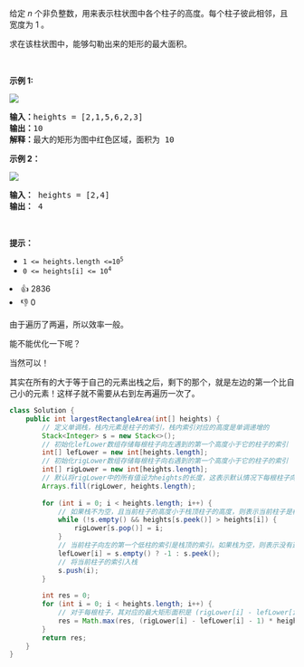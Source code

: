 <p>给定 <em>n</em> 个非负整数，用来表示柱状图中各个柱子的高度。每个柱子彼此相邻，且宽度为 1 。</p>

<p>求在该柱状图中，能够勾勒出来的矩形的最大面积。</p>

<p>&nbsp;</p>

<p><strong>示例 1:</strong></p>

<p><img src="https://assets.leetcode.com/uploads/2021/01/04/histogram.jpg" /></p>

<pre>
<strong>输入：</strong>heights = [2,1,5,6,2,3]
<strong>输出：</strong>10
<strong>解释：</strong>最大的矩形为图中红色区域，面积为 10
</pre>

<p><strong>示例 2：</strong></p>

<p><img src="https://assets.leetcode.com/uploads/2021/01/04/histogram-1.jpg" /></p>

<pre>
<strong>输入：</strong> heights = [2,4]
<b>输出：</b> 4</pre>

<p>&nbsp;</p>

<p><strong>提示：</strong></p>

<ul> 
 <li><code>1 &lt;= heights.length &lt;=10<sup>5</sup></code></li> 
 <li><code>0 &lt;= heights[i] &lt;= 10<sup>4</sup></code></li> 
</ul>

<div><li>👍 2836</li><li>👎 0</li></div>

由于遍历了两遍，所以效率一般。

能不能优化一下呢？



当然可以！



其实在所有的大于等于自己的元素出栈之后，剩下的那个，就是左边的第一个比自己小的元素！这样子就不需要从右到左再遍历一次了。

```java
class Solution {
    public int largestRectangleArea(int[] heights) {
        // 定义单调栈，栈内元素是柱子的索引，栈内索引对应的高度是单调递增的
        Stack<Integer> s = new Stack<>();
        // 初始化lefLower数组存储每根柱子向左遇到的第一个高度小于它的柱子的索引
        int[] lefLower = new int[heights.length];
        // 初始化rigLower数组存储每根柱子向右遇到的第一个高度小于它的柱子的索引
        int[] rigLower = new int[heights.length];
        // 默认将rigLower中的所有值设为heights的长度，这表示默认情况下每根柱子向右可以扩展到数组的最右边
        Arrays.fill(rigLower, heights.length);
        
        for (int i = 0; i < heights.length; i++) {
            // 如果栈不为空，且当前柱子的高度小于栈顶柱子的高度，则表示当前柱子是栈顶柱子向右的第一个低柱
            while (!s.empty() && heights[s.peek()] > heights[i]) {
                rigLower[s.pop()] = i;
            }
            // 当前柱子向左的第一个低柱的索引是栈顶的索引。如果栈为空，则表示没有这样的柱子，所以值为-1
            lefLower[i] = s.empty() ? -1 : s.peek();
            // 将当前柱子的索引入栈
            s.push(i);
        }
        
        int res = 0;
        for (int i = 0; i < heights.length; i++) {
            // 对于每根柱子，其对应的最大矩形面积是 (rigLower[i] - lefLower[i] - 1) * heights[i]
            res = Math.max(res, (rigLower[i] - lefLower[i] - 1) * heights[i]);
        }
        return res;
    }
}
```

